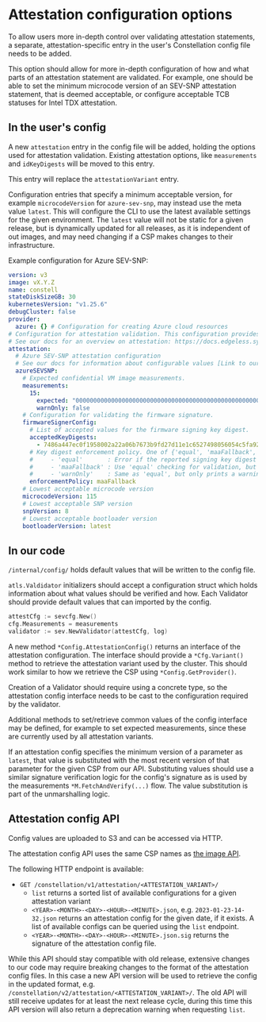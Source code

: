 # Attestation configuration options

To allow users more in-depth control over validating attestation statements, a separate, attestation-specific entry in the user's Constellation config file needs to be added.

This option should allow for more in-depth configuration of how and what parts of an attestation statement are validated.
For example, one should be able to set the minimum microcode version of an SEV-SNP attestation statement, that is deemed acceptable,
or configure acceptable TCB statuses for Intel TDX attestation.

## In the user's config

A new `attestation` entry in the config file will be added, holding the options used for attestation validation.
Existing attestation options, like `measurements` and `idKeyDigests` will be moved to this entry.

This entry will replace the `attestationVariant` entry.

Configuration entries that specify a minimum acceptable version, for example `microcodeVersion` for `azure-sev-snp`,
may instead use the meta value `latest`.
This will configure the CLI to use the latest available settings for the given environment.
The `latest` value will not be static for a given release, but is dynamically updated for all releases,
as it is independent of out images, and may need changing if a CSP makes changes to their infrastructure.

Example configuration for Azure SEV-SNP:

```yaml
version: v3
image: vX.Y.Z
name: constell
stateDiskSizeGB: 30
kubernetesVersion: "v1.25.6"
debugCluster: false
provider:
  azure: {} # Configuration for creating Azure cloud resources
# Configuration for attestation validation. This configuration provides sensible defaults for the Constellation version it was created for.
# See our docs for an overview on attestation: https://docs.edgeless.systems/constellation/architecture/attestation
attestation:
  # Azure SEV-SNP attestation configuration
  # See our docs for information about configurable values [Link to our docs explaining SEV-SNP on Azure]
  azureSEVSNP:
    # Expected confidential VM image measurements.
    measurements:
      15:
        expected: "0000000000000000000000000000000000000000000000000000000000000000"
        warnOnly: false
    # Configuration for validating the firmware signature.
    firmwareSignerConfig:
      # List of accepted values for the firmware signing key digest.
      acceptedKeyDigests:
        - 7486a447ec0f1958002a22a06b7673b9fd27d11e1c6527498056054c5fa92d23c50f9de44072760fe2b6fb89740cc96
      # Key digest enforcement policy. One of {'equal', 'maaFallback', 'warnOnly'}
      #     - 'equal'       : Error if the reported signing key digest does not match any of the values in 'acceptedKeyDigests'
      #     - 'maaFallback' : Use 'equal' checking for validation, but fallback to using Microsoft Azure Attestation (MAA) for validation if the reported digest does not match any of the values in 'acceptedKeyDigests'. See the Azure docs for more details: https://learn.microsoft.com/en-us/azure/attestation/overview#amd-sev-snp-attestation
      #     - 'warnOnly'    : Same as 'equal', but only prints a warning instead of returning an error if no match is found
      enforcementPolicy: maaFallback
    # Lowest acceptable microcode version
    microcodeVersion: 115
    # Lowest acceptable SNP version
    snpVersion: 8
    # Lowest acceptable bootloader version
    bootloaderVersion: latest
```

## In our code

`/internal/config/` holds default values that will be written to the config file.

`atls.Valdidator` initializers should accept a configuration struct which holds information about what values should be verified and how.
Each Validator should provide default values that can imported by the config.

```Go
attestCfg := sevcfg.New()
cfg.Measurements = measurements
validator := sev.NewValidator(attestCfg, log)
```

A new method `*Config.AttestationConfig()` returns an interface of the attestation configuration.
The interface should provide a `*Cfg.Variant()` method to retrieve the attestation variant used by the cluster.
This should work similar to how we retrieve the CSP using `*Config.GetProvider()`.

Creation of a Validator should require using a concrete type, so the attestation config interface needs to be cast to the configuration required by the validator.

Additional methods to set/retrieve common values of the config interface may be defined, for example to set expected measurements,
since these are currently used by all attestation variants.

If an attestation config specifies the minimum version of a parameter as `latest`,
that value is substituted with the most recent version of that parameter for the given CSP from our API.
Substituting values should use a similar signature verification logic for the config's signature as is used by the measurements `*M.FetchAndVerify(...)` flow.
The value substitution is part of the unmarshalling logic.

## Attestation config API

Config values are uploaded to S3 and can be accessed via HTTP.

The attestation config API uses the same CSP names as [the image API](./image-api.md#image-api-endpoints).

The following HTTP endpoint is available:

- `GET /constellation/v1/attestation/<ATTESTATION_VARIANT>/`
  - `list` returns a sorted list of available configurations for a given attestation variant
  - `<YEAR>-<MONTH>-<DAY>-<HOUR>-<MINUTE>.json`, e.g. `2023-01-23-14-32.json` returns an attestation config for the given date, if it exists. A list of available configs can be queried using the `list` endpoint.
  - `<YEAR>-<MONTH>-<DAY>-<HOUR>-<MINUTE>.json.sig` returns the signature of the attestation config file.

While this API should stay compatible with old release, extensive changes to our code may require breaking changes to the format of the attestation config files.
In this case a new API version will be used to retrieve the config in the updated format, e.g. `/constellation/v2/attestation/<ATTESTATION_VARIANT>/`.
The old API will still receive updates for at least the next release cycle, during this time this API version will also return a deprecation warning when requesting `list`.
